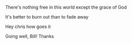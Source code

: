 There's nothing free in this world except the grace of God

It's better to burn out than to fade away

Hey chris how goes it

Going well, Bill! Thanks